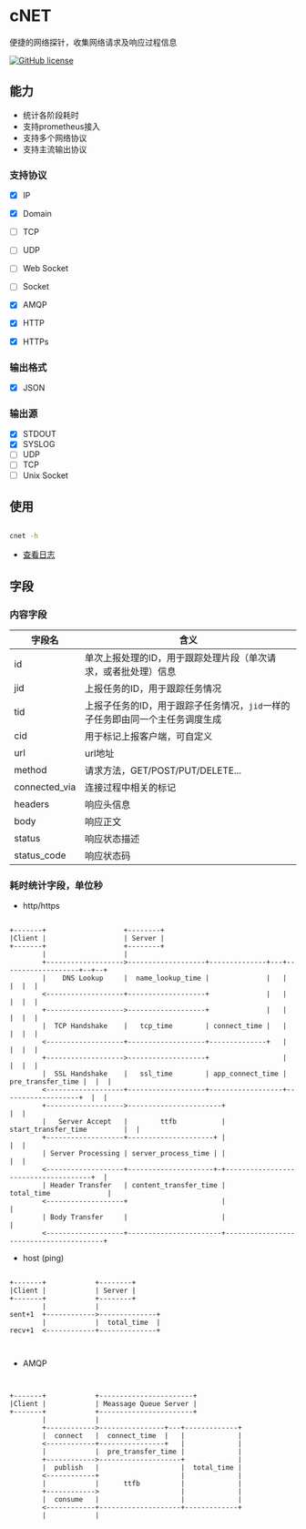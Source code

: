 # cNET

便捷的网络探针，收集网络请求及响应过程信息

[![GitHub license](https://img.shields.io/github/license/tomhjx/netcat.svg?style=popout-square)](https://github.com/tomhjx/netcat/blob/main/LICENSE)

## 能力

* 统计各阶段耗时
* 支持prometheus接入
* 支持多个网络协议
* 支持主流输出协议


### 支持协议

* [x] IP
* [x] Domain
* [ ] TCP
* [ ] UDP
* [ ] Web Socket
* [ ] Socket
* [x] AMQP
* [x] HTTP
* [x] HTTPs


### 输出格式

* [x] JSON

### 输出源
* [x] STDOUT
* [x] SYSLOG
* [ ] UDP
* [ ] TCP
* [ ] Unix Socket

## 使用

```bash

cnet -h

```

* [查看日志](./doc/logging.md)


## 字段

### 内容字段

字段名           | 含义
----------------|-----
id              | 单次上报处理的ID，用于跟踪处理片段（单次请求，或者批处理）信息
jid             | 上报任务的ID，用于跟踪任务情况
tid             | 上报子任务的ID，用于跟踪子任务情况，`jid`一样的子任务即由同一个主任务调度生成
cid             | 用于标记上报客户端，可自定义
url             | url地址
method          | 请求方法，GET/POST/PUT/DELETE...
connected_via   | 连接过程中相关的标记
headers         | 响应头信息
body            | 响应正文
status          | 响应状态描述
status_code     | 响应状态码 



### 耗时统计字段，单位秒

* http/https

```

+-------+                   +--------+
|Client |                   | Server |
+-------+                   +--------+
        |                   |
        +------------------->-------------------+--------------+---+-------------------+--+--+
        |    DNS Lookup     |  name_lookup_time |              |   |                   |  |  |                   
        <-------------------+-------------------+              |   |                   |  |  |                  
        +------------------->-------------------+              |   |                   |  |  |                   
        |  TCP Handshake    |   tcp_time        | connect_time |   |                   |  |  |                   
        <-------------------+-------------------+--------------+   |                   |  |  |                   
        +------------------->-------------------+                  |                   |  |  |
        |  SSL Handshake    |   ssl_time        | app_connect_time | pre_transfer_time |  |  |
        <-------------------+-------------------+------------------+-------------------+  |  |
        +------------------->-----------------------+                                     |  |             
        |   Server Accept   |        ttfb           |         start_transfer_time         |  |
        +-------------------+---------------------+ |                                     |  |
        | Server Processing | server_process_time | |                                     |  |
        <-------------------+---------------------+-+-------------------------------------+  |
        | Header Transfer   | content_transfer_time |                total_time              |
        <-------------------+                       |                                        |
        | Body Transfer     |                       |                                        |
        <-------------------+-----------------------+----------------------------------------+

```

* host (ping)

```

+-------+            +--------+
|Client |            | Server |
+-------+            +--------+
        |            |
sent+1  +------------>--------------+
        |            |  total_time  |   
recv+1  <------------+--------------+   



```

* AMQP

```


+-------+            +-----------------------+
|Client |            | Meassage Queue Server |
+-------+            +-----------------------+
        |            |
        +------------>----------------+---+-------------+
        |  connect   |  connect_time  |   |             |
        <------------+----------------+   |             |
        |            |  pre_transfer_time |             |
        +------------>--------------------+             |
        |  publish   |                    |  total_time |
        <------------+                    |             |
        |            |      ttfb          |             |
        +------------>                    |             |
        |  consume   |                    |             |
        <------------+--------------------+-------------+
        |            |


```